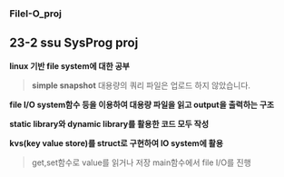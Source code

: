 ### FileI-O_proj

## 23-2 ssu SysProg proj

**linux 기반 file system에 대한 공부**

> **simple snapshot**
> 대용량의 쿼리 파일은 업로드 하지 않았습니다.

**file I/O system함수 등을 이용하여 대용량 파일을 읽고 output을 출력하는 구조**

**static library와 dynamic library를 활용한 코드 모두 작성**

**kvs(key value store)를 struct로 구현하여 IO system에 활용**

> get,set함수로 value를 읽거나 저장
> main함수에서 file I/O를 진행
